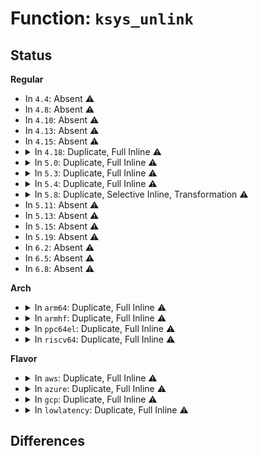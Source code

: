# Function: <code>ksys_unlink</code>

## Status
<b>Regular</b>
<ul>
<li>
In <code>4.4</code>: Absent ⚠️
</li>
<li>
In <code>4.8</code>: Absent ⚠️
</li>
<li>
In <code>4.10</code>: Absent ⚠️
</li>
<li>
In <code>4.13</code>: Absent ⚠️
</li>
<li>
In <code>4.15</code>: Absent ⚠️
</li>
<li>
<details>
<summary>In <code>4.18</code>: Duplicate, Full Inline ⚠️</summary>

**Collision:** Static Duplication

**Inline:** Full

**Transformation:** False

**Instances:**

```
In init/do_mounts.c (ffffffff81002efa)
Location: include/linux/syscalls.h:1172
Inline: True
```
```
In init/do_mounts_initrd.c (ffffffff826cdaa0)
Location: include/linux/syscalls.h:1172
Inline: True
Inline callers:
  - init/do_mounts_initrd.c:initrd_load
  - init/do_mounts_initrd.c:initrd_load
```
```
In init/do_mounts_md.c (ffffffff826ce2a4)
Location: include/linux/syscalls.h:1172
Inline: True
Inline callers:
  - init/do_mounts_md.c:md_run_setup
  - init/do_mounts_md.c:md_setup_drive
```
```
In init/initramfs.c (ffffffff826ce61a)
Location: include/linux/syscalls.h:1172
Inline: True
Inline callers:
  - init/initramfs.c:clean_path
```
</details>
</li>
<li>
<details>
<summary>In <code>5.0</code>: Duplicate, Full Inline ⚠️</summary>

**Collision:** Static Duplication

**Inline:** Full

**Transformation:** False

**Instances:**

```
In init/do_mounts.c (ffffffff81002f87)
Location: include/linux/syscalls.h:1195
Inline: True
```
```
In init/do_mounts_initrd.c (ffffffff82883ae3)
Location: include/linux/syscalls.h:1195
Inline: True
Inline callers:
  - init/do_mounts_initrd.c:initrd_load
  - init/do_mounts_initrd.c:initrd_load
```
```
In init/do_mounts_md.c (ffffffff828842e7)
Location: include/linux/syscalls.h:1195
Inline: True
Inline callers:
  - init/do_mounts_md.c:md_run_setup
  - init/do_mounts_md.c:md_setup_drive
```
```
In init/initramfs.c (ffffffff8288465d)
Location: include/linux/syscalls.h:1195
Inline: True
Inline callers:
  - init/initramfs.c:clean_path
```
</details>
</li>
<li>
<details>
<summary>In <code>5.3</code>: Duplicate, Full Inline ⚠️</summary>

**Collision:** Static Duplication

**Inline:** Full

**Transformation:** False

**Instances:**

```
In init/do_mounts.c (ffffffff810030b4)
Location: include/linux/syscalls.h:1282
Inline: True
```
```
In init/do_mounts_initrd.c (ffffffff8289ab10)
Location: include/linux/syscalls.h:1282
Inline: True
Inline callers:
  - init/do_mounts_initrd.c:initrd_load
  - init/do_mounts_initrd.c:initrd_load
```
```
In init/do_mounts_md.c (ffffffff8289b338)
Location: include/linux/syscalls.h:1282
Inline: True
Inline callers:
  - init/do_mounts_md.c:md_run_setup
  - init/do_mounts_md.c:md_setup_drive
```
```
In init/initramfs.c (ffffffff8289b6ac)
Location: include/linux/syscalls.h:1282
Inline: True
Inline callers:
  - init/initramfs.c:clean_path
```
</details>
</li>
<li>
<details>
<summary>In <code>5.4</code>: Duplicate, Full Inline ⚠️</summary>

**Collision:** Static Duplication

**Inline:** Full

**Transformation:** False

**Instances:**

```
In init/do_mounts.c (ffffffff810030a4)
Location: include/linux/syscalls.h:1282
Inline: True
```
```
In init/do_mounts_initrd.c (ffffffff8289daf5)
Location: include/linux/syscalls.h:1282
Inline: True
Inline callers:
  - init/do_mounts_initrd.c:initrd_load
  - init/do_mounts_initrd.c:initrd_load
```
```
In init/do_mounts_md.c (ffffffff8289e31d)
Location: include/linux/syscalls.h:1282
Inline: True
Inline callers:
  - init/do_mounts_md.c:md_run_setup
  - init/do_mounts_md.c:md_setup_drive
```
```
In init/initramfs.c (ffffffff8289e691)
Location: include/linux/syscalls.h:1282
Inline: True
Inline callers:
  - init/initramfs.c:clean_path
```
</details>
</li>
<li>
<details>
<summary>In <code>5.8</code>: Duplicate, Selective Inline, Transformation ⚠️</summary>

**Collision:** Static Duplication

**Inline:** Selective

**Transformation:** True

**Instances:**

```
In init/do_mounts.c (ffffffff81004279)
Location: include/linux/syscalls.h:1285
Inline: True
```
```
In init/do_mounts_initrd.c (ffffffff810042cc)
Location: include/linux/syscalls.h:1285
Inline: True
Direct callers:
  - init/do_mounts_initrd.c:initrd_load
  - init/do_mounts_initrd.c:initrd_load
```
```
In init/do_mounts_md.c (ffffffff8100436f)
Location: include/linux/syscalls.h:1285
Inline: True
```
```
In init/initramfs.c (ffffffff82cc539d)
Location: include/linux/syscalls.h:1285
Inline: True
Inline callers:
  - init/initramfs.c:clean_path
```
**Symbols:**

```
ffffffff810042cc-ffffffff810042e4: ksys_unlink.isra.0 (STB_LOCAL)
```
</details>
</li>
<li>
In <code>5.11</code>: Absent ⚠️
</li>
<li>
In <code>5.13</code>: Absent ⚠️
</li>
<li>
In <code>5.15</code>: Absent ⚠️
</li>
<li>
In <code>5.19</code>: Absent ⚠️
</li>
<li>
In <code>6.2</code>: Absent ⚠️
</li>
<li>
In <code>6.5</code>: Absent ⚠️
</li>
<li>
In <code>6.8</code>: Absent ⚠️
</li>
</ul>
<b>Arch</b>
<ul>
<li>
<details>
<summary>In <code>arm64</code>: Duplicate, Full Inline ⚠️</summary>

**Collision:** Static Duplication

**Inline:** Full

**Transformation:** False

**Instances:**

```
In init/do_mounts.c (ffff8000100856f8)
Location: include/linux/syscalls.h:1282
Inline: True
```
```
In init/do_mounts_initrd.c (ffff800011431c94)
Location: include/linux/syscalls.h:1282
Inline: True
Inline callers:
  - init/do_mounts_initrd.c:initrd_load
  - init/do_mounts_initrd.c:initrd_load
```
```
In init/do_mounts_md.c (ffff8000114324bc)
Location: include/linux/syscalls.h:1282
Inline: True
Inline callers:
  - init/do_mounts_md.c:md_run_setup
  - init/do_mounts_md.c:md_setup_drive
```
```
In init/initramfs.c (ffff800011432928)
Location: include/linux/syscalls.h:1282
Inline: True
Inline callers:
  - init/initramfs.c:clean_path
```
</details>
</li>
<li>
<details>
<summary>In <code>armhf</code>: Duplicate, Full Inline ⚠️</summary>

**Collision:** Static Duplication

**Inline:** Full

**Transformation:** False

**Instances:**

```
In init/do_mounts.c (c0303eb8)
Location: include/linux/syscalls.h:1282
Inline: True
```
```
In init/do_mounts_initrd.c (c1501cd0)
Location: include/linux/syscalls.h:1282
Inline: True
Inline callers:
  - init/do_mounts_initrd.c:initrd_load
  - init/do_mounts_initrd.c:initrd_load
```
```
In init/do_mounts_md.c (c150251c)
Location: include/linux/syscalls.h:1282
Inline: True
Inline callers:
  - init/do_mounts_md.c:md_run_setup
  - init/do_mounts_md.c:md_setup_drive
```
```
In init/initramfs.c (c150298c)
Location: include/linux/syscalls.h:1282
Inline: True
Inline callers:
  - init/initramfs.c:clean_path
```
</details>
</li>
<li>
<details>
<summary>In <code>ppc64el</code>: Duplicate, Full Inline ⚠️</summary>

**Collision:** Static Duplication

**Inline:** Full

**Transformation:** False

**Instances:**

```
In init/do_mounts.c (c000000000011360)
Location: include/linux/syscalls.h:1282
Inline: True
```
```
In init/do_mounts_initrd.c (c0000000013451d0)
Location: include/linux/syscalls.h:1282
Inline: True
Inline callers:
  - init/do_mounts_initrd.c:initrd_load
  - init/do_mounts_initrd.c:initrd_load
```
```
In init/do_mounts_md.c (c000000001345ca8)
Location: include/linux/syscalls.h:1282
Inline: True
Inline callers:
  - init/do_mounts_md.c:md_run_setup
  - init/do_mounts_md.c:md_setup_drive
```
```
In init/initramfs.c (c000000001346248)
Location: include/linux/syscalls.h:1282
Inline: True
Inline callers:
  - init/initramfs.c:clean_path
```
</details>
</li>
<li>
<details>
<summary>In <code>riscv64</code>: Duplicate, Full Inline ⚠️</summary>

**Collision:** Static Duplication

**Inline:** Full

**Transformation:** False

**Instances:**

```
In init/do_mounts.c (ffffffe0000b4aa2)
Location: include/linux/syscalls.h:1282
Inline: True
```
```
In init/do_mounts_initrd.c (ffffffe00000191e)
Location: include/linux/syscalls.h:1282
Inline: True
Inline callers:
  - init/do_mounts_initrd.c:initrd_load
  - init/do_mounts_initrd.c:initrd_load
```
```
In init/do_mounts_md.c (ffffffe00000208c)
Location: include/linux/syscalls.h:1282
Inline: True
Inline callers:
  - init/do_mounts_md.c:md_run_setup
  - init/do_mounts_md.c:md_setup_drive
```
```
In init/initramfs.c (ffffffe00000248e)
Location: include/linux/syscalls.h:1282
Inline: True
Inline callers:
  - init/initramfs.c:clean_path
```
</details>
</li>
</ul>
<b>Flavor</b>
<ul>
<li>
<details>
<summary>In <code>aws</code>: Duplicate, Full Inline ⚠️</summary>

**Collision:** Static Duplication

**Inline:** Full

**Transformation:** False

**Instances:**

```
In init/do_mounts.c (ffffffff810030a4)
Location: include/linux/syscalls.h:1282
Inline: True
```
```
In init/do_mounts_initrd.c (ffffffff8288baf5)
Location: include/linux/syscalls.h:1282
Inline: True
Inline callers:
  - init/do_mounts_initrd.c:initrd_load
  - init/do_mounts_initrd.c:initrd_load
```
```
In init/do_mounts_md.c (ffffffff8288c31d)
Location: include/linux/syscalls.h:1282
Inline: True
Inline callers:
  - init/do_mounts_md.c:md_run_setup
  - init/do_mounts_md.c:md_setup_drive
```
```
In init/initramfs.c (ffffffff8288c691)
Location: include/linux/syscalls.h:1282
Inline: True
Inline callers:
  - init/initramfs.c:clean_path
```
</details>
</li>
<li>
<details>
<summary>In <code>azure</code>: Duplicate, Full Inline ⚠️</summary>

**Collision:** Static Duplication

**Inline:** Full

**Transformation:** False

**Instances:**

```
In init/do_mounts.c (ffffffff81001584)
Location: include/linux/syscalls.h:1282
Inline: True
```
```
In init/do_mounts_initrd.c (ffffffff82889a72)
Location: include/linux/syscalls.h:1282
Inline: True
Inline callers:
  - init/do_mounts_initrd.c:initrd_load
  - init/do_mounts_initrd.c:initrd_load
```
```
In init/do_mounts_md.c (ffffffff8288a29a)
Location: include/linux/syscalls.h:1282
Inline: True
Inline callers:
  - init/do_mounts_md.c:md_run_setup
  - init/do_mounts_md.c:md_setup_drive
```
```
In init/initramfs.c (ffffffff8288a60e)
Location: include/linux/syscalls.h:1282
Inline: True
Inline callers:
  - init/initramfs.c:clean_path
```
</details>
</li>
<li>
<details>
<summary>In <code>gcp</code>: Duplicate, Full Inline ⚠️</summary>

**Collision:** Static Duplication

**Inline:** Full

**Transformation:** False

**Instances:**

```
In init/do_mounts.c (ffffffff810030a4)
Location: include/linux/syscalls.h:1282
Inline: True
```
```
In init/do_mounts_initrd.c (ffffffff8289eaf5)
Location: include/linux/syscalls.h:1282
Inline: True
Inline callers:
  - init/do_mounts_initrd.c:initrd_load
  - init/do_mounts_initrd.c:initrd_load
```
```
In init/do_mounts_md.c (ffffffff8289f31d)
Location: include/linux/syscalls.h:1282
Inline: True
Inline callers:
  - init/do_mounts_md.c:md_run_setup
  - init/do_mounts_md.c:md_setup_drive
```
```
In init/initramfs.c (ffffffff8289f691)
Location: include/linux/syscalls.h:1282
Inline: True
Inline callers:
  - init/initramfs.c:clean_path
```
</details>
</li>
<li>
<details>
<summary>In <code>lowlatency</code>: Duplicate, Full Inline ⚠️</summary>

**Collision:** Static Duplication

**Inline:** Full

**Transformation:** False

**Instances:**

```
In init/do_mounts.c (ffffffff810030f4)
Location: include/linux/syscalls.h:1282
Inline: True
```
```
In init/do_mounts_initrd.c (ffffffff8289eafa)
Location: include/linux/syscalls.h:1282
Inline: True
Inline callers:
  - init/do_mounts_initrd.c:initrd_load
  - init/do_mounts_initrd.c:initrd_load
```
```
In init/do_mounts_md.c (ffffffff8289f322)
Location: include/linux/syscalls.h:1282
Inline: True
Inline callers:
  - init/do_mounts_md.c:md_run_setup
  - init/do_mounts_md.c:md_setup_drive
```
```
In init/initramfs.c (ffffffff8289f696)
Location: include/linux/syscalls.h:1282
Inline: True
Inline callers:
  - init/initramfs.c:clean_path
```
</details>
</li>
</ul>

## Differences
